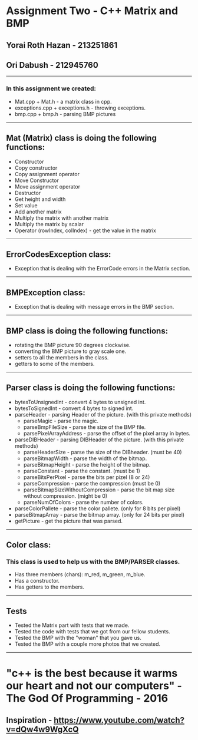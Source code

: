 # Assignment Two - C++ Matrix and BMP
## Yorai Roth Hazan - 213251861
## Ori Dabush - 212945760
* * *
### In this assignment we created:
* Mat.cpp + Mat.h - a matrix class in cpp.
* exceptions.cpp + exceptions.h - throwing exceptions.
* bmp.cpp + bmp.h - parsing BMP pictures
* * *
## Mat (Matrix) class is doing the following functions:
* Constructor
* Copy constructor
* Copy assignment operator
* Move Constructor
* Move assignment operator
* Destructor
* Get height and width
* Set value
* Add another matrix
* Multiply the matrix with another matrix
* Multiply the matrix by scalar
* Operator (rowIndex, colIndex) - get the value in the matrix
* * *
## ErrorCodesException class:
* Exception that is dealing with the ErrorCode errors in the Matrix section.
* * *
## BMPException class:
* Exception that is dealing with message errors in the BMP section.
* * *
## BMP class is doing the following functions:
* rotating the BMP picture 90 degrees clockwise.
* converting the BMP picture to gray scale one.
* setters to all the members in the class.
* getters to some of the members.
* * *
## Parser class is doing the following functions:
* bytesToUnsignedInt - convert 4 bytes to unsigned int.
* bytesToSignedInt - convert 4 bytes to signed int.
* parseHeader - parsing Header of the picture. (with this private methods)
  * parseMagic - parse the magic.
  * parseBmpFileSize - parse the size of the BMP file.
  * parsePixelArrayAddress - parse the offset of the pixel array in bytes.
* parseDIBHeader - parsing DIBHeader of the picture. (with this private methods)
  * parseHeaderSize - parse the size of the DIBheader. (must be 40)
  * parseBitmapWidth - parse the width of the bitmap.
  * parseBitmapHeight - parse the height of the bitmap.
  * parseConstant - parse the constant. (must be 1)
  * parseBitsPerPixel - parse the bits per pizel (8 or 24)
  * parseCompression - parse the compression (must be 0)
  * parseBitmapSizeWithoutCompression - parse the bit map size without compression. (might be 0)
  * parseNumOfColors - parse the number of colors. 
* parseColorPallete - parse the color pallete. (only for 8 bits per pixel)
* parseBitmapArray - parse the bitmap array. (only for 24 bits per pixel)
* getPicture - get the picture that was parsed.
* * *
## Color class:
### This class is used to help us with the BMP/PARSER classes.
* Has three members (chars): m_red, m_green, m_blue.
* Has a constructor.
* Has getters to the members.
* * *
## Tests
* Tested the Matrix part with tests that we made.
* Tested the code with tests that we got from our fellow students.
* Tested the BMP with the "woman" that you gave us.
* Tested the BMP with a couple more photos that we created.
* * *
# "c++ is the best because it warms our heart and not our computers" - The God Of Programming - 2016
## Inspiration - https://www.youtube.com/watch?v=dQw4w9WgXcQ

